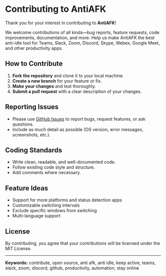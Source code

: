 # Contributing to AntiAFK

Thank you for your interest in contributing to **AntiAFK**!

We welcome contributions of all kinds—bug reports, feature requests, code improvements, documentation, and more. Help us make AntiAFK the best anti-idle tool for Teams, Slack, Zoom, Discord, Skype, Webex, Google Meet, and other productivity apps.

## How to Contribute

1. **Fork the repository** and clone it to your local machine.
2. **Create a new branch** for your feature or fix.
3. **Make your changes** and test thoroughly.
4. **Submit a pull request** with a clear description of your changes.

## Reporting Issues
- Please use [GitHub Issues](https://github.com/themetalleg/AntiAfk/issues) to report bugs, request features, or ask questions.
- Include as much detail as possible (OS version, error messages, screenshots, etc.).

## Coding Standards
- Write clean, readable, and well-documented code.
- Follow existing code style and structure.
- Add comments where necessary.

## Feature Ideas
- Support for more platforms and status detection apps
- Customizable switching intervals
- Exclude specific windows from switching
- Multi-language support

## License
By contributing, you agree that your contributions will be licensed under the MIT License.

---

**Keywords:** contribute, open source, anti afk, anti idle, keep active, teams, slack, zoom, discord, github, productivity, automation, stay online
